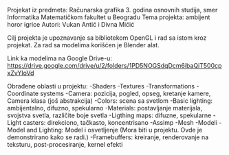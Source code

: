  Projekat iz predmeta: Računarska grafika
 3. godina osnovnih studija, smer Informatika Matematičkom fakultet u Beogradu
 Tema projekta: ambijent horor igrice 
 Autori: Vukan Antić i Divna Mićić
 
Cilj projekta je upoznavanje sa bibliotekom OpenGL i rad sa istom kroz projekat.
Za rad sa modelima korišćen je Blender alat.

Link ka modelima na Google Drive-u:
https://drive.google.com/drive/u/2/folders/1PD5NOGSdqDcm6ibaQiT500cpxZvYIoVd

Obrađene oblasti u projektu:
-Shaders
-Textures
-Transformations
-Coordinate systems
-Camera: pozicija, pogled, opseg, kretanje kamere, Camera klasa (još abstrakcija)
-Colors: scena sa svetlom
-Basic lighting: ambijentalno, difuzno, spekularno
-Materials: postavljanje materijala, svojstva svetla, različite boje svetla
-Ligthing maps: difuzne, spekularne
-Light casters: direkciono, tačkasto, koncentrisano
-Assimp
-Mesh
-Modeli
-Model and Lighting: Model i osvetljenje (Mora biti u projektu. Ovde je demonstrirano kako se radi.)
-Framebuffers: kreiranje, renderovanje na teksturu, post-procesiranje, kernel efekti

